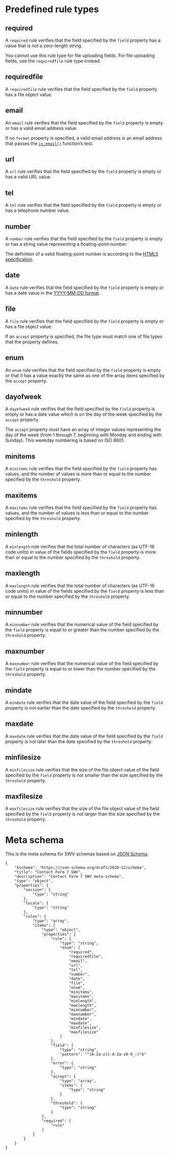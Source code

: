 # Predefined rule types


## required

A `required` rule verifies that the field specified by the `field` property has a value that is not a zero-length string.

You cannot use this rule type for file uploading fields. For file uploading fields, use the `requiredfile` rule type instead.


## requiredfile

A `requiredfile` rule verifies that the field specified by the `field` property has a file object value.


## email

An `email` rule verifies that the field specified by the `field` property is empty or has a valid email address value.

If no `format` property is specified, a valid email address is an email address that passes the [`is_email()`](https://developer.wordpress.org/reference/functions/is_email/) function’s test.


## url

A `url` rule verifies that the field specified by the `field` property is empty or has a valid URL value.


## tel

A `tel` rule verifies that the field specified by the `field` property is empty or has a telephone number value.


## number

A `number` rule verifies that the field specified by the `field` property is empty or has a string value representing a floating-point number.

The definition of a valid floating-point number is according to the [HTML5 specification](https://html.spec.whatwg.org/multipage/common-microsyntaxes.html#valid-floating-point-number).


## date

A `date` rule verifies that the field specified by the `field` property is empty or has a date value in the [YYYY-MM-DD format](https://html.spec.whatwg.org/multipage/common-microsyntaxes.html#valid-date-string).


## file

A `file` rule verifies that the field specified by the `field` property is empty or has a file object value.

If an `accept` property is specified, the file type must match one of file types that the property defines.


## enum

An `enum` rule verifies that the field specified by the `field` property is empty or that it has a value exactly the same as one of the array items specified by the `accept` property.


## dayofweek

A `dayofweek` rule verifies that the field specified by the `field` property is empty or has a date value which is on the day of the week specified by the `accept` property.

The `accept` property must have an array of integer values representing the day of the week (from 1 through 7, beginning with Monday and ending with Sunday). This weekday numbering is based on ISO 8601.


## minitems

A `minitems` rule verifies that the field specified by the `field` property has values, and the number of values is more than or equal to the number specified by the `threshold` property.


## maxitems

A `maxitems` rule verifies that the field specified by the `field` property has values, and the number of values is less than or equal to the number specified by the `threshold` property.


## minlength

A `minlength` rule verifies that the total number of characters (as UTF-16 code units) in value of the fields specified by the `field` property is more than or equal to the number specified by the `threshold` property.


## maxlength

A `maxlength` rule verifies that the total number of characters (as UTF-16 code units) in value of the fields specified by the `field` property is less than or equal to the number specified by the `threshold` property.


## minnumber

A `minnumber` rule verifies that the numerical value of the field specified by the `field` property is equal to or greater than the number specified by the `threshold` property.


## maxnumber

A `maxnumber` rule verifies that the numerical value of the field specified by the `field` property is equal to or lower than the number specified by the `threshold` property.


## mindate

A `mindate` rule verifies that the date value of the field specified by the `field` property is not earlier than the date specified by the `threshold` property.


## maxdate

A `maxdate` rule verifies that the date value of the field specified by the `field` property is not later than the date specified by the `threshold` property.


## minfilesize

A `minfilesize` rule verifies that the size of the file object value of the field specified by the `field` property is not smaller than the size specified by the `threshold` property.


## maxfilesize

A `maxfilesize` rule verifies that the size of the file object value of the field specified by the `field` property is not larger than the size specified by the `threshold` property.


# Meta schema

This is the meta schema for SWV schemas based on [JSON Schema](https://json-schema.org/).

```
{
    "$schema": "https://json-schema.org/draft/2020-12/schema",
    "title": "Contact Form 7 SWV",
    "description": "Contact Form 7 SWV meta-schema",
    "type": "object",
    "properties": {
        "version": {
            "type": "string"
        },
        "locale": {
            "type": "string"
        },
        "rules": {
            "type": "array",
            "items": {
                "type": "object",
                "properties": {
                    "rule": {
                        "type": "string",
                        "enum": [
                            "required",
                            "requiredfile",
                            "email",
                            "url",
                            "tel",
                            "number",
                            "date",
                            "file",
                            "enum",
                            "minitems",
                            "maxitems",
                            "minlength",
                            "maxlength",
                            "minnumber",
                            "maxnumber",
                            "mindate",
                            "maxdate",
                            "minfilesize",
                            "maxfilesize"
                        ]
                    },
                    "field": {
                        "type": "string",
                        "pattern": "^[A-Za-z][-A-Za-z0-9_:]*$"
                    },
                    "error": {
                        "type": "string"
                    },
                    "accept": {
                        "type": "array",
                        "items": {
                            "type": "string"
                        }
                    },
                    "threshold": {
                        "type": "string"
                    }
                },
                "required": [
                    "rule"
                ]
            }
        }
    }
}
```
